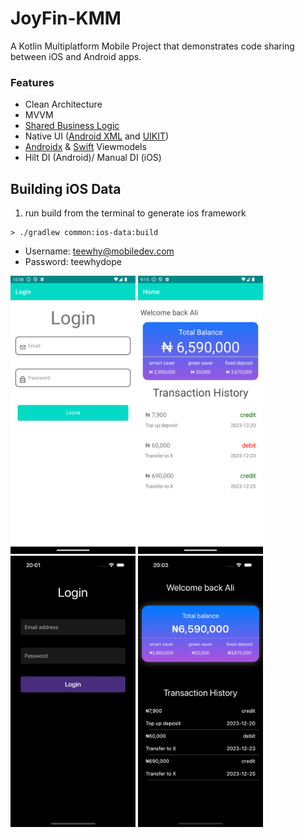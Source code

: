 # JoyFin-KMM

A Kotlin Multiplatform Mobile Project that demonstrates code sharing between iOS and Android apps.

### Features

- Clean Architecture
- MVVM
- [Shared Business Logic](https://github.com/teewhydope/JoyFin-KMM/tree/main/common)
- Native
  UI ([Android XML](https://github.com/teewhydope/JoyFin-KMM/tree/main/app-ui/src/main/java/com/teewhydope/app)
  and [UIKIT](https://github.com/teewhydope/JoyFin-KMM/tree/main/iosApp/iosApp/ViewController))
- [Androidx](https://github.com/teewhydope/JoyFin-KMM/tree/main/iosApp/iosApp/ViewController) & [Swift](https://github.com/teewhydope/JoyFin-KMM/tree/main/iosApp/iosApp/Presentation/Login)
  Viewmodels
- Hilt DI (Android)/ Manual DI (iOS)

## Building iOS Data

1. run build from the terminal to generate ios framework

```
> ./gradlew common:ios-data:build 
```

- Username: teewhy@mobiledev.com
- Password: teewhydope

<img src="https://github.com/teewhydope/JoyFin-KMM/blob/main/assets/Screenshot_20240319_225826.png" width="200">  <img src="https://github.com/teewhydope/JoyFin-KMM/blob/main/assets/Screenshot_20240319_211512.png" width="200">  <img src="https://github.com/teewhydope/JoyFin-KMM/blob/main/assets/Screenshot_20240319_225827.png" width="200">  <img src="https://github.com/teewhydope/JoyFin-KMM/blob/main/assets/Screenshot_20240319_225828.png" width="200">
